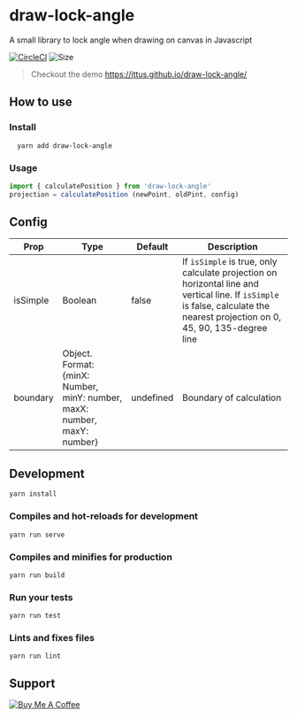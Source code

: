 # draw-lock-angle
A small library to lock angle when drawing on canvas in Javascript

[![CircleCI](https://circleci.com/gh/ittus/draw-lock-angle/tree/master.svg?style=shield)](https://circleci.com/gh/ittus/draw-lock-angle/tree/master)
![Size](https://badgen.net/bundlephobia/min/draw-lock-angle)
> Checkout the demo https://ittus.github.io/draw-lock-angle/

## How to use

### Install
```
  yarn add draw-lock-angle
```

### Usage

```javascript
import { calculatePosition } from 'draw-lock-angle'
projection = calculatePosition (newPoint, oldPint, config)
```

## Config

| Prop                  | Type            | Default     | Description                              |
|-----------------------|-----------------|-------------|------------------------------------------|
| isSimple                 | Boolean    |      false     | If `isSimple` is true, only calculate projection on horizontal line and vertical line. If `isSimple` is false, calculate the nearest projection on 0, 45, 90, 135-degree line             |
| boundary                  | Object. Format: {minX: Number, minY: number, maxX: number, maxY: number}         |    undefined         | Boundary of calculation

## Development
```
yarn install
```

### Compiles and hot-reloads for development
```
yarn run serve
```

### Compiles and minifies for production
```
yarn run build
```

### Run your tests
```
yarn run test
```

### Lints and fixes files
```
yarn run lint
```

## Support
<a href="https://www.buymeacoffee.com/8buMYCOog" target="_blank"><img src="https://www.buymeacoffee.com/assets/img/custom_images/orange_img.png" alt="Buy Me A Coffee" style="height: auto !important;width: auto !important;"></a>
